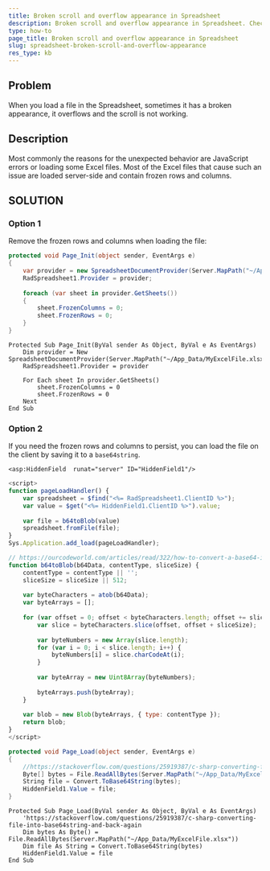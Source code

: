 ```yaml
---
title: Broken scroll and overflow appearance in Spreadsheet
description: Broken scroll and overflow appearance in Spreadsheet. Check it now!
type: how-to
page_title: Broken scroll and overflow appearance in Spreadsheet
slug: spreadsheet-broken-scroll-and-overflow-appearance
res_type: kb
---
```



## Problem

When you load a file in the Spreadsheet, sometimes it has a broken appearance, it overflows and the scroll is not working.

## Description

Most commonly the reasons for the unexpected behavior are JavaScript errors or loading some Excel files. Most of the Excel files that cause such an issue are loaded server-side and contain frozen rows and columns.

## SOLUTION

### Option 1

Remove the frozen rows and columns when loading the file:

````C#
protected void Page_Init(object sender, EventArgs e)
{
    var provider = new SpreadsheetDocumentProvider(Server.MapPath("~/App_Data/MyExcelFile.xlsx"));
    RadSpreadsheet1.Provider = provider;
 
    foreach (var sheet in provider.GetSheets())
    {
        sheet.FrozenColumns = 0;
        sheet.FrozenRows = 0;
    }
}
````
````VB
Protected Sub Page_Init(ByVal sender As Object, ByVal e As EventArgs)
    Dim provider = New SpreadsheetDocumentProvider(Server.MapPath("~/App_Data/MyExcelFile.xlsx"))
    RadSpreadsheet1.Provider = provider

    For Each sheet In provider.GetSheets()
        sheet.FrozenColumns = 0
        sheet.FrozenRows = 0
    Next
End Sub
````

  

### Option 2

If you need the frozen rows and columns to persist, you can load the file on the client by saving it to a `base64string`.

````ASP.NET
<asp:HiddenField  runat="server" ID="HiddenField1"/>
````

````JavaScript
<script>
function pageLoadHandler() {
    var spreadsheet = $find("<%= RadSpreadsheet1.ClientID %>");
    var value = $get("<%= HiddenField1.ClientID %>").value;
                     
    var file = b64toBlob(value)
    spreadsheet.fromFile(file);
}
Sys.Application.add_load(pageLoadHandler);

// https://ourcodeworld.com/articles/read/322/how-to-convert-a-base64-image-into-a-image-file-and-upload-it-with-an-asynchronous-form-using-jquery
function b64toBlob(b64Data, contentType, sliceSize) {
    contentType = contentType || '';
    sliceSize = sliceSize || 512;
  
    var byteCharacters = atob(b64Data);
    var byteArrays = [];
  
    for (var offset = 0; offset < byteCharacters.length; offset += sliceSize) {
        var slice = byteCharacters.slice(offset, offset + sliceSize);
  
        var byteNumbers = new Array(slice.length);
        for (var i = 0; i < slice.length; i++) {
            byteNumbers[i] = slice.charCodeAt(i);
        }
  
        var byteArray = new Uint8Array(byteNumbers);
  
        byteArrays.push(byteArray);
    }
  
    var blob = new Blob(byteArrays, { type: contentType });
    return blob;
}
</script>
````

````C#
protected void Page_Load(object sender, EventArgs e)
{
    //https://stackoverflow.com/questions/25919387/c-sharp-converting-file-into-base64string-and-back-again
    Byte[] bytes = File.ReadAllBytes(Server.MapPath("~/App_Data/MyExcelFile.xlsx"));
    String file = Convert.ToBase64String(bytes);
    HiddenField1.Value = file;
}
````
````VB
Protected Sub Page_Load(ByVal sender As Object, ByVal e As EventArgs)
    'https://stackoverflow.com/questions/25919387/c-sharp-converting-file-into-base64string-and-back-again
    Dim bytes As Byte() = File.ReadAllBytes(Server.MapPath("~/App_Data/MyExcelFile.xlsx"))
    Dim file As String = Convert.ToBase64String(bytes)
    HiddenField1.Value = file
End Sub
````



